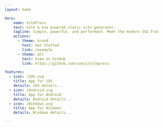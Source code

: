 ```yaml
---
layout: home

hero:
    name: VitePress
    text: Vite & Vue powered static site generator.
    tagline: Simple, powerful, and performant. Meet the modern SSG framework you've always wanted.
    actions:
      - theme: brand
        text: Get Started
        link: /example
      - theme: alt
        text: View on GitHub
        link: https://github.com/vuejs/vitepress

features:
  - icon: /iOS.svg
    title: App for iOS
    details: iOS details...
  - icon: /Android.svg
    title: App for Android
    details: Android details...
  - icon: /Windows.svg
    title: App for Windows
    details: Windows details...

---
```


